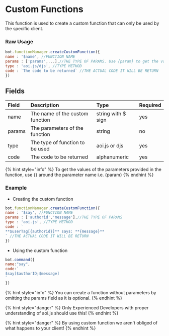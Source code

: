 # Custom Functions

This function is used to create a custom function that can only be used by the specific client.

### Raw Usage
```js
bot.functionManager.createCustomFunction({
name : '$name', //FUNCTION NAME 
params : ['params',...],//THE TYPE OF PARAMS. Use {param} to get the values of the parameters.
type : 'aoi.js/djs', //TYPE METHOD
code : `The code to be returned` //THE ACTUAL CODE IT WILL BE RETURN
})
```

## Fields
| Field | Description | Type | Required |
| :--- | :--- | :--- | :--- |
| name | The name of the custom function | string with $ sign | yes |
| params | The parameters of the function | string | no |
| type | The type of function to be used | aoi.js or djs | yes |
| code | The code to be returned | alphanumeric | yes |

{% hint style="info" %} To get the values of the parameters provided in the function, use {} around the parameter name i.e. {param}  {% endhint %}

### Example
- Creating the custom function

```js
bot.functionManager.createCustomFunction({
name : '$say', //FUNCTION NAME 
params : ['authorid','message'],//THE TYPE OF PARAMS
type : 'aoi.js', //TYPE METHOD
code : ` 
**$userTag[{authorid}]** says: **{message}**
` //THE ACTUAL CODE IT WILL BE RETURN
})
```

- Using the custom function

```js
bot.command({
name:"say",
code:`
$say[$authorID;$message]
`
})
```

{% hint style="info" %} You can create a function without parameters by omitting the params field as it is optional. {% endhint %}

{% hint style="danger" %} Only Experienced Developers with proper understanding of aoi.js should use this! {% endhint %}

{% hint style="danger" %} By using custom function we aren't obliged of what happens to your client! {% endhint %}

